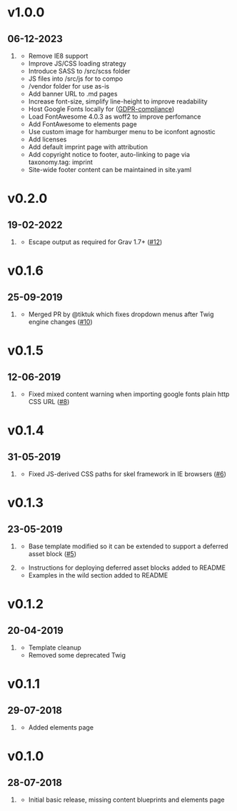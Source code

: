 # v1.0.0
##  06-12-2023

1. [](#improvement)
    * Remove IE8 support
    * Improve JS/CSS loading strategy
    * Introduce SASS to /src/scss folder
    * JS files into /src/js for to compo 
    * /vendor folder for use as-is
    * Add banner URL to .md pages
    * Increase font-size, simplify line-height to improve readability
    * Host Google Fonts locally for ([GDPR-compliance](https://www.cookieyes.com/documentation/features/integrations/google-fonts-and-gdpr/))
    * Load FontAwesome 4.0.3 as woff2 to improve perfomance
    * Add FontAwesome to elements page
    * Use custom image for hamburger menu to be iconfont agnostic
    * Add licenses
    * Add default imprint page with attribution
    * Add copyright notice to footer, auto-linking to page via taxonomy.tag: imprint 
    * Site-wide footer content can be maintained in site.yaml


# v0.2.0
##  19-02-2022

1. [](#bugfix)
    * Escape output as required for Grav 1.7+ ([#12](https://github.com/hughbris/grav-theme-solarize/pull/12))

# v0.1.6
##  25-09-2019

1. [](#bugfix)
    * Merged PR by @tiktuk which fixes dropdown menus after Twig engine changes ([#10](https://github.com/hughbris/grav-theme-solarize/pull/10))

# v0.1.5
##  12-06-2019

1. [](#bugfix)
    * Fixed mixed content warning when importing google fonts plain http CSS URL ([#8](https://github.com/hughbris/grav-theme-solarize/issues/8))

# v0.1.4
##  31-05-2019

1. [](#bugfix)
    * Fixed JS-derived CSS paths for skel framework in IE browsers ([#6](https://github.com/hughbris/grav-theme-solarize/issues/6))

# v0.1.3
##  23-05-2019

1. [](#improved)
    * Base template modified so it can be extended to support a deferred asset block ([#5](https://github.com/hughbris/grav-theme-solarize/issues/5))

1. [](#new)
    * Instructions for deploying deferred asset blocks added to README
    * Examples in the wild section added to README

# v0.1.2
##  20-04-2019

1. [](#improved)
    * Template cleanup
    * Removed some deprecated Twig

# v0.1.1
##  29-07-2018

1. [](#new)
    * Added elements page

# v0.1.0
##  28-07-2018

1. [](#new)
    * Initial basic release, missing content blueprints and elements page